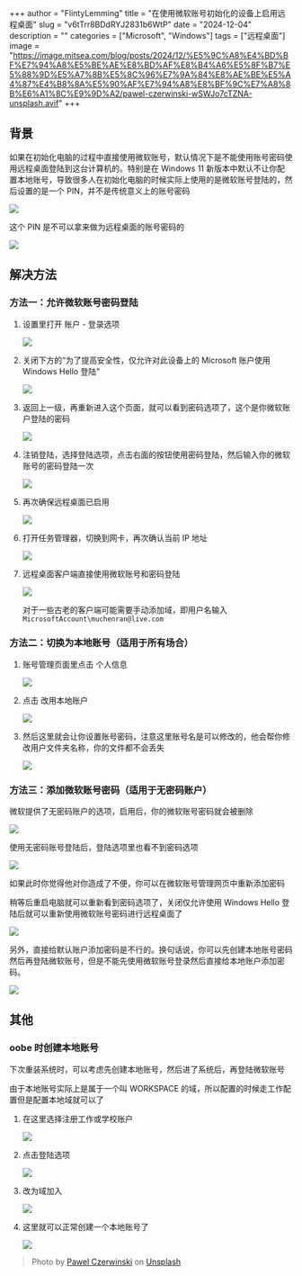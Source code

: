 +++
author = "FlintyLemming"
title = "在使用微软账号初始化的设备上启用远程桌面"
slug = "v6tTrr8BDdRYJ2831b6WtP"
date = "2024-12-04"
description = ""
categories = ["Microsoft", "Windows"]
tags = ["远程桌面"]
image = "https://image.mitsea.com/blog/posts/2024/12/%E5%9C%A8%E4%BD%BF%E7%94%A8%E5%BE%AE%E8%BD%AF%E8%B4%A6%E5%8F%B7%E5%88%9D%E5%A7%8B%E5%8C%96%E7%9A%84%E8%AE%BE%E5%A4%87%E4%B8%8A%E5%90%AF%E7%94%A8%E8%BF%9C%E7%A8%8B%E6%A1%8C%E9%9D%A2/pawel-czerwinski-wSWJo7cTZNA-unsplash.avif"
+++

## 背景

如果在初始化电脑的过程中直接使用微软账号，默认情况下是不能使用账号密码使用远程桌面登陆到这台计算机的。特别是在 Windows 11 新版本中默认不让你配置本地账号，导致很多人在初始化电脑的时候实际上使用的是微软账号登陆的，然后设置的是一个 PIN，并不是传统意义上的账号密码

![](https://image.mitsea.com/blog/posts/2024/12/%E5%9C%A8%E4%BD%BF%E7%94%A8%E5%BE%AE%E8%BD%AF%E8%B4%A6%E5%8F%B7%E5%88%9D%E5%A7%8B%E5%8C%96%E7%9A%84%E8%AE%BE%E5%A4%87%E4%B8%8A%E5%90%AF%E7%94%A8%E8%BF%9C%E7%A8%8B%E6%A1%8C%E9%9D%A2/CleanShot%202024-12-03%20at%2017.34.14@2x_DIjFhetbv5.avif)

这个 PIN 是不可以拿来做为远程桌面的账号密码的

![](https://image.mitsea.com/blog/posts/2024/12/%E5%9C%A8%E4%BD%BF%E7%94%A8%E5%BE%AE%E8%BD%AF%E8%B4%A6%E5%8F%B7%E5%88%9D%E5%A7%8B%E5%8C%96%E7%9A%84%E8%AE%BE%E5%A4%87%E4%B8%8A%E5%90%AF%E7%94%A8%E8%BF%9C%E7%A8%8B%E6%A1%8C%E9%9D%A2/CleanShot%202024-12-04%20at%2009.26.08@2x_Rb2n-89j8V.avif)

## 解决方法

### 方法一：允许微软账号密码登陆

1. 设置里打开 账户 - 登录选项

   ![](https://image.mitsea.com/blog/posts/2024/12/%E5%9C%A8%E4%BD%BF%E7%94%A8%E5%BE%AE%E8%BD%AF%E8%B4%A6%E5%8F%B7%E5%88%9D%E5%A7%8B%E5%8C%96%E7%9A%84%E8%AE%BE%E5%A4%87%E4%B8%8A%E5%90%AF%E7%94%A8%E8%BF%9C%E7%A8%8B%E6%A1%8C%E9%9D%A2/CleanShot%202024-12-04%20at%2010.17.40@2x_KWovCCl3HS.avif)
2. 关闭下方的“为了提高安全性，仅允许对此设备上的 Microsoft 账户使用 Windows Hello 登陆”

   ![](https://image.mitsea.com/blog/posts/2024/12/%E5%9C%A8%E4%BD%BF%E7%94%A8%E5%BE%AE%E8%BD%AF%E8%B4%A6%E5%8F%B7%E5%88%9D%E5%A7%8B%E5%8C%96%E7%9A%84%E8%AE%BE%E5%A4%87%E4%B8%8A%E5%90%AF%E7%94%A8%E8%BF%9C%E7%A8%8B%E6%A1%8C%E9%9D%A2/CleanShot%202024-12-04%20at%2010.39.56@2x_Zrskt7Lqz9.avif)
3. 返回上一级，再重新进入这个页面，就可以看到密码选项了，这个是你微软账户登陆的密码

   ![](https://image.mitsea.com/blog/posts/2024/12/%E5%9C%A8%E4%BD%BF%E7%94%A8%E5%BE%AE%E8%BD%AF%E8%B4%A6%E5%8F%B7%E5%88%9D%E5%A7%8B%E5%8C%96%E7%9A%84%E8%AE%BE%E5%A4%87%E4%B8%8A%E5%90%AF%E7%94%A8%E8%BF%9C%E7%A8%8B%E6%A1%8C%E9%9D%A2/CleanShot%202024-12-04%20at%2010.40.54@2x_RK9ib-6P42.avif)
4. 注销登陆，选择登陆选项，点击右面的按钮使用密码登陆，然后输入你的微软账号的密码登陆一次

   ![](https://image.mitsea.com/blog/posts/2024/12/%E5%9C%A8%E4%BD%BF%E7%94%A8%E5%BE%AE%E8%BD%AF%E8%B4%A6%E5%8F%B7%E5%88%9D%E5%A7%8B%E5%8C%96%E7%9A%84%E8%AE%BE%E5%A4%87%E4%B8%8A%E5%90%AF%E7%94%A8%E8%BF%9C%E7%A8%8B%E6%A1%8C%E9%9D%A2/CleanShot%202024-12-04%20at%2010.42.11@2x_rPW3joEgFM.avif)
5. 再次确保远程桌面已启用

   ![](https://image.mitsea.com/blog/posts/2024/12/%E5%9C%A8%E4%BD%BF%E7%94%A8%E5%BE%AE%E8%BD%AF%E8%B4%A6%E5%8F%B7%E5%88%9D%E5%A7%8B%E5%8C%96%E7%9A%84%E8%AE%BE%E5%A4%87%E4%B8%8A%E5%90%AF%E7%94%A8%E8%BF%9C%E7%A8%8B%E6%A1%8C%E9%9D%A2/CleanShot%202024-12-04%20at%2010.20.53@2x_z6FcfYa0m7.avif)

6. 打开任务管理器，切换到网卡，再次确认当前 IP 地址

   ![](https://image.mitsea.com/blog/posts/2024/12/%E5%9C%A8%E4%BD%BF%E7%94%A8%E5%BE%AE%E8%BD%AF%E8%B4%A6%E5%8F%B7%E5%88%9D%E5%A7%8B%E5%8C%96%E7%9A%84%E8%AE%BE%E5%A4%87%E4%B8%8A%E5%90%AF%E7%94%A8%E8%BF%9C%E7%A8%8B%E6%A1%8C%E9%9D%A2/CleanShot%202024-12-04%20at%2010.23.48@2x_I9yleKsgRM.avif)
7. 远程桌面客户端直接使用微软账号和密码登陆

   ![](https://image.mitsea.com/blog/posts/2024/12/%E5%9C%A8%E4%BD%BF%E7%94%A8%E5%BE%AE%E8%BD%AF%E8%B4%A6%E5%8F%B7%E5%88%9D%E5%A7%8B%E5%8C%96%E7%9A%84%E8%AE%BE%E5%A4%87%E4%B8%8A%E5%90%AF%E7%94%A8%E8%BF%9C%E7%A8%8B%E6%A1%8C%E9%9D%A2/CleanShot%202024-12-04%20at%2010.23.04@2x_yxNdAKxSdx.avif)

   对于一些古老的客户端可能需要手动添加域，即用户名输入 `MicrosoftAccount\muchenran@live.com`&#x20;

### 方法二：切换为本地账号（适用于所有场合）

1. 账号管理页面里点击 个人信息

   ![](https://image.mitsea.com/blog/posts/2024/12/%E5%9C%A8%E4%BD%BF%E7%94%A8%E5%BE%AE%E8%BD%AF%E8%B4%A6%E5%8F%B7%E5%88%9D%E5%A7%8B%E5%8C%96%E7%9A%84%E8%AE%BE%E5%A4%87%E4%B8%8A%E5%90%AF%E7%94%A8%E8%BF%9C%E7%A8%8B%E6%A1%8C%E9%9D%A2/CleanShot%202024-12-04%20at%2009.32.48@2x_M81G3GTST5.avif)
2. 点击 改用本地账户

   ![](https://image.mitsea.com/blog/posts/2024/12/%E5%9C%A8%E4%BD%BF%E7%94%A8%E5%BE%AE%E8%BD%AF%E8%B4%A6%E5%8F%B7%E5%88%9D%E5%A7%8B%E5%8C%96%E7%9A%84%E8%AE%BE%E5%A4%87%E4%B8%8A%E5%90%AF%E7%94%A8%E8%BF%9C%E7%A8%8B%E6%A1%8C%E9%9D%A2/CleanShot%202024-12-04%20at%2009.37.28@2x_dwIjJ8dUsr.avif)
3. 然后这里就会让你设置账号密码，注意这里账号名是可以修改的，他会帮你修改用户文件夹名称，你的文件都不会丢失

   ![](https://image.mitsea.com/blog/posts/2024/12/%E5%9C%A8%E4%BD%BF%E7%94%A8%E5%BE%AE%E8%BD%AF%E8%B4%A6%E5%8F%B7%E5%88%9D%E5%A7%8B%E5%8C%96%E7%9A%84%E8%AE%BE%E5%A4%87%E4%B8%8A%E5%90%AF%E7%94%A8%E8%BF%9C%E7%A8%8B%E6%A1%8C%E9%9D%A2/CleanShot%202024-12-04%20at%2009.57.10@2x_U5PT0SRnnq.avif)

### 方法三：添加微软账号密码（适用于无密码账户）

微软提供了无密码账户的选项，启用后，你的微软账号密码就会被删除

![](https://image.mitsea.com/blog/posts/2024/12/%E5%9C%A8%E4%BD%BF%E7%94%A8%E5%BE%AE%E8%BD%AF%E8%B4%A6%E5%8F%B7%E5%88%9D%E5%A7%8B%E5%8C%96%E7%9A%84%E8%AE%BE%E5%A4%87%E4%B8%8A%E5%90%AF%E7%94%A8%E8%BF%9C%E7%A8%8B%E6%A1%8C%E9%9D%A2/CleanShot%202024-12-04%20at%2009.23.45@2x_12SdC5mnmz.avif)

使用无密码账号登陆后，登陆选项里也看不到密码选项

![](https://image.mitsea.com/blog/posts/2024/12/%E5%9C%A8%E4%BD%BF%E7%94%A8%E5%BE%AE%E8%BD%AF%E8%B4%A6%E5%8F%B7%E5%88%9D%E5%A7%8B%E5%8C%96%E7%9A%84%E8%AE%BE%E5%A4%87%E4%B8%8A%E5%90%AF%E7%94%A8%E8%BF%9C%E7%A8%8B%E6%A1%8C%E9%9D%A2/CleanShot%202024-12-04%20at%2009.47.55@2x_K6ghHdRIC6.avif)

如果此时你觉得他对你造成了不便，你可以在微软账号管理网页中重新添加密码

稍等后重启电脑就可以重新看到密码选项了，关闭仅允许使用 Windows Hello 登陆后就可以重新使用微软账号密码进行远程桌面了

![](https://image.mitsea.com/blog/posts/2024/12/%E5%9C%A8%E4%BD%BF%E7%94%A8%E5%BE%AE%E8%BD%AF%E8%B4%A6%E5%8F%B7%E5%88%9D%E5%A7%8B%E5%8C%96%E7%9A%84%E8%AE%BE%E5%A4%87%E4%B8%8A%E5%90%AF%E7%94%A8%E8%BF%9C%E7%A8%8B%E6%A1%8C%E9%9D%A2/CleanShot%202024-12-04%20at%2010.15.00@2x_bpcKM3ktp0.avif)

另外，直接给默认账户添加密码是不行的。换句话说，你可以先创建本地账号密码然后再登陆微软账号，但是不能先使用微软账号登录然后直接给本地账户添加密码。

![](https://image.mitsea.com/blog/posts/2024/12/%E5%9C%A8%E4%BD%BF%E7%94%A8%E5%BE%AE%E8%BD%AF%E8%B4%A6%E5%8F%B7%E5%88%9D%E5%A7%8B%E5%8C%96%E7%9A%84%E8%AE%BE%E5%A4%87%E4%B8%8A%E5%90%AF%E7%94%A8%E8%BF%9C%E7%A8%8B%E6%A1%8C%E9%9D%A2/CleanShot%202024-12-04%20at%2009.46.26@2x_uWPpT7sNbV.avif)

## 其他

### oobe 时创建本地账号

下次重装系统时，可以考虑先创建本地账号，然后进了系统后，再登陆微软账号

由于本地账号实际上是属于一个叫 WORKSPACE 的域，所以配置的时候走工作配置但是配置本地域就可以了

1. 在这里选择注册工作或学校账户

   ![](https://image.mitsea.com/blog/posts/2024/12/%E5%9C%A8%E4%BD%BF%E7%94%A8%E5%BE%AE%E8%BD%AF%E8%B4%A6%E5%8F%B7%E5%88%9D%E5%A7%8B%E5%8C%96%E7%9A%84%E8%AE%BE%E5%A4%87%E4%B8%8A%E5%90%AF%E7%94%A8%E8%BF%9C%E7%A8%8B%E6%A1%8C%E9%9D%A2/CleanShot%202024-12-03%20at%2017.36.30@2x_cLRxzIhMco.avif)
2. 点击登陆选项

   ![](https://image.mitsea.com/blog/posts/2024/12/%E5%9C%A8%E4%BD%BF%E7%94%A8%E5%BE%AE%E8%BD%AF%E8%B4%A6%E5%8F%B7%E5%88%9D%E5%A7%8B%E5%8C%96%E7%9A%84%E8%AE%BE%E5%A4%87%E4%B8%8A%E5%90%AF%E7%94%A8%E8%BF%9C%E7%A8%8B%E6%A1%8C%E9%9D%A2/CleanShot%202024-12-03%20at%2017.36.54@2x_12UBOQRuBy.avif)
3. 改为域加入

   ![](https://image.mitsea.com/blog/posts/2024/12/%E5%9C%A8%E4%BD%BF%E7%94%A8%E5%BE%AE%E8%BD%AF%E8%B4%A6%E5%8F%B7%E5%88%9D%E5%A7%8B%E5%8C%96%E7%9A%84%E8%AE%BE%E5%A4%87%E4%B8%8A%E5%90%AF%E7%94%A8%E8%BF%9C%E7%A8%8B%E6%A1%8C%E9%9D%A2/CleanShot%202024-12-03%20at%2017.38.12@2x_OEVmcmNKqc.avif)
4. 这里就可以正常创建一个本地账号了

   ![](https://image.mitsea.com/blog/posts/2024/12/%E5%9C%A8%E4%BD%BF%E7%94%A8%E5%BE%AE%E8%BD%AF%E8%B4%A6%E5%8F%B7%E5%88%9D%E5%A7%8B%E5%8C%96%E7%9A%84%E8%AE%BE%E5%A4%87%E4%B8%8A%E5%90%AF%E7%94%A8%E8%BF%9C%E7%A8%8B%E6%A1%8C%E9%9D%A2/CleanShot%202024-12-03%20at%2017.38.38@2x_8zvkGPAcsW.avif)


> Photo by [Pawel Czerwinski](https://unsplash.com/@pawel_czerwinski?utm_content=creditCopyText&utm_medium=referral&utm_source=unsplash) on [Unsplash](https://unsplash.com/photos/a-close-up-of-a-wall-with-a-checkered-pattern-wSWJo7cTZNA?utm_content=creditCopyText&utm_medium=referral&utm_source=unsplash)
      